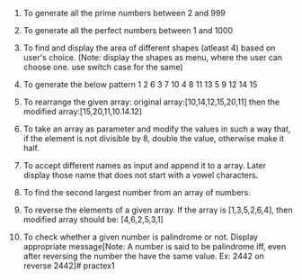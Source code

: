 1. To generate all the prime numbers between 2 and 999 
2. To generate all the perfect numbers between 1 and 1000 
3. To find and display the area of different shapes (atleast 4) based on user's choice. (Note: display the shapes as menu, where the user can choose one. use switch case for the same) 
4. To generate the below pattern 
    1 
    2 6 
    3 7 10 
    4 8 11 13 
    5 9 12 14 15 

5. To rearrange the given array: original array:[10,14,12,15,20,11] then the modified array:[15,20,11,10.14.12] 
6. To take an array as parameter and modify the values in such a way that, if the element is not divisible by 8, double the value, otherwise make it half. 
7. To accept different names as input and append it to a array. Later display those name that does not start with a vowel characters. 
8. To find the second largest number from an array of numbers. 
9. To reverse the elements of a given array. If the array is [1,3,5,2,6,4], then modified array should be: [4,6,2,5,3,1] 
10. To check whether a given number is palindrome or not. Display appropriate message[Note: A number is said to be palindrome iff, even after reversing the number the have the same value. Ex: 2442 on reverse 2442]# practex1
